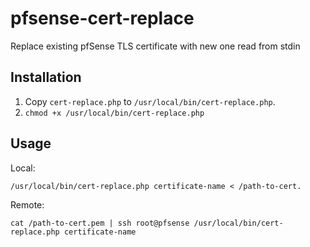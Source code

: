 # pfsense-cert-replace

Replace existing pfSense TLS certificate with new one read from stdin

## Installation

1. Copy `cert-replace.php` to `/usr/local/bin/cert-replace.php`.
2. `chmod +x /usr/local/bin/cert-replace.php`

## Usage

Local:

```
/usr/local/bin/cert-replace.php certificate-name < /path-to-cert.
```

Remote:

```
cat /path-to-cert.pem | ssh root@pfsense /usr/local/bin/cert-replace.php certificate-name
```
